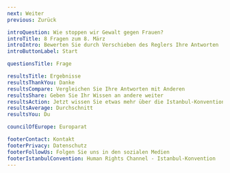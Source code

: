 ```yaml
---
next: Weiter
previous: Zurück

introQuestion: Wie stoppen wir Gewalt gegen Frauen?
introTitle: 8 Fragen zum 8. März
introIntro: Bewerten Sie durch Verschieben des Reglers Ihre Antworten
introButtonLabel: Start

questionsTitle: Frage

resultsTitle: Ergebnisse
resultsThankYou: Danke
resultsCompare: Vergleichen Sie Ihre Antworten mit Anderen
resultsShare: Geben Sie Ihr Wissen an andere weiter
resultsAction: Jetzt wissen Sie etwas mehr über die Istanbul-Konvention. Was können Sie tun?
resultsAverage: Durchschnitt
resultsYou: Du

councilOfEurope: Europarat

footerContact: Kontakt
footerPrivacy: Datenschutz
footerFollowUs: Folgen Sie uns in den sozialen Medien
footerIstanbulConvention: Human Rights Channel - Istanbul-Konvention
---
```

